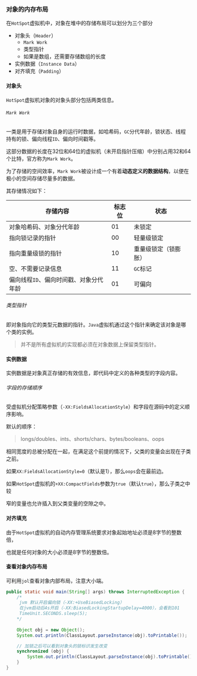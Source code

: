 ### 对象的内存布局

在`HotSpot`虚拟机中，对象在堆中的存储布局可以划分为三个部分

* 对象头（`Header`）
  * `Mark Work`
  * 类型指针
  * 如果是数组，还需要存储数组的长度
* 实例数据（`Instance Data`）
* 对齐填充（`Padding`）

#### 对象头

`HotSpot`虚拟机对象的对象头部分包括两类信息。

###### `Mark Work`

一类是用于存储对象自身的运行时数据，如哈希码，`GC`分代年龄，锁状态、线程持有的锁、偏向线程`ID`、偏向时间戳等。

这部分数据的长度在32位和64位的虚拟机（未开启指针压缩）中分别占用32和64个比特，官方称为`Mark Work`。

为了存储的空间效率，`Mark Work`被设计成一个有着**动态定义的数据结构**，以便在极小的空间存储尽量多的数据。

其存储情况如下：

| 存储内容                               | 标志位 | 状态                 |
| -------------------------------------- | ------ | -------------------- |
| 对象哈希码、对象分代年龄               | 01     | 未锁定               |
| 指向锁记录的指针                       | 00     | 轻量级锁定           |
| 指向重量级锁的指针                     | 10     | 重量级锁定（锁膨胀） |
| 空、不需要记录信息                     | 11     | `GC`标记             |
| 偏向线程`ID`、偏向时间戳、对象分代年龄 | 01     | 可偏向               |

###### 类型指针

即对象指向它的类型元数据的指针。`Java`虚拟机通过这个指针来确定该对象是哪个类的实例。

> 并不是所有虚拟机的实现都必须在对象数据上保留类型指针。



#### 实例数据

实例数据是对象真正存储的有效信息，即代码中定义的各种类型的字段内容。

###### 字段的存储顺序

受虚拟机分配策略参数（`-XX:FieldsAllocationStyle`）和字段在源码中的定义顺序影响。

默认的顺序：

> longs/doubles、ints、shorts/chars、bytes/booleans、oops

相同宽度的总被分配在一起，在满足这个前提的情况下，父类的变量会出现在子类之前。

如果`XX:FieldsAllocationStyle=0`（默认是1），那么`oops`会在最前边。

如果`HotSpot`虚拟机的`+XX:CompactFields`参数为`true`（默认`true`），那么子类之中较

窄的变量也允许插入到父类变量的空隙之中。



#### 对齐填充

由于`HotSpot`虚拟机的自动内存管理系统要求对象起始地址必须是8字节的整数倍，

也就是任何对象的大小必须是8字节的整数倍。



#### 查看对象内存布局

可利用`jol`查看对象内部布局，注意大小端。

```Java
public static void main(String[] args) throws InterruptedException {
    /*
     jvm 默认开启偏向锁（-XX:+UseBiasedLocking）
     在jvm启动后4s开启（-XX:BiasedLockingStartupDelay=4000），会看到101
     TimeUnit.SECONDS.sleep(5);
    */
    
    Object obj = new Object();
    System.out.println(ClassLayout.parseInstance(obj).toPrintable());

    // 加锁之后可以看到对象头的锁标识发生改变
    synchronized (obj) {
        System.out.println(ClassLayout.parseInstance(obj).toPrintable());
    }
}	
```

